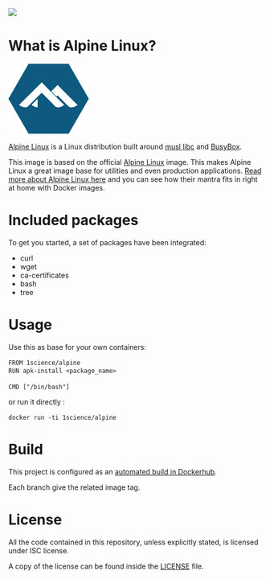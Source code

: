 [![](https://badge.imagelayers.io/1science/alpine:latest.svg)](https://imagelayers.io/?images=1science/alpine:latest 'Get your own badge on imagelayers.io')

# What is Alpine Linux? 

![logo](https://raw.githubusercontent.com/1science/docker-alpine/latest/logo.png)

[Alpine Linux](http://alpinelinux.org/) is a Linux distribution built around [musl libc](http://www.musl-libc.org/) and [BusyBox](http://www.busybox.net/). 

This image is based on the official [Alpine Linux](https://hub.docker.com/_/alpine/) image. 
This makes Alpine Linux a great image base for utilities and even production applications. [Read more about Alpine Linux here](https://www.alpinelinux.org/about/) and you can see how their mantra fits in right at home with Docker images.

# Included packages

To get you started, a set of packages have been integrated:

- curl
- wget
- ca-certificates
- bash
- tree

# Usage

Use this as base for your own containers:

```
FROM 1science/alpine
RUN apk-install <package_name>

CMD ["/bin/bash"]
```

or run it directly : 

```
docker run -ti 1science/alpine
```

# Build

This project is configured as an [automated build in Dockerhub](https://hub.docker.com/r/1science/alpine/). 

Each branch give the related image tag.  

# License

All the code contained in this repository, unless explicitly stated, is
licensed under ISC license.

A copy of the license can be found inside the [LICENSE](LICENSE) file.
